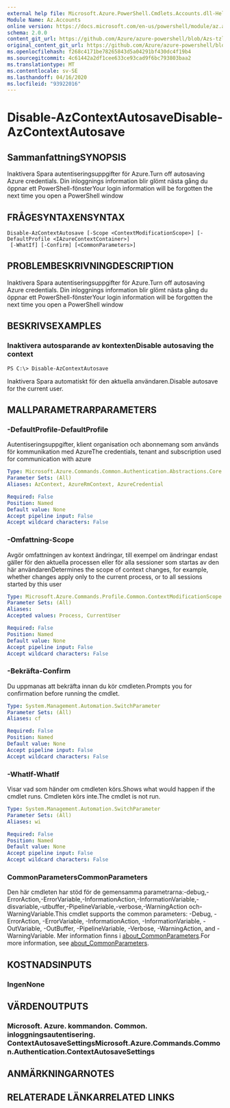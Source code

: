 ```yaml
---
external help file: Microsoft.Azure.PowerShell.Cmdlets.Accounts.dll-Help.xml
Module Name: Az.Accounts
online version: https://docs.microsoft.com/en-us/powershell/module/az.accounts/disable-azcontextautosave
schema: 2.0.0
content_git_url: https://github.com/Azure/azure-powershell/blob/Azs-tzl/src/Accounts/Accounts/help/Disable-AzContextAutosave.md
original_content_git_url: https://github.com/Azure/azure-powershell/blob/Azs-tzl/src/Accounts/Accounts/help/Disable-AzContextAutosave.md
ms.openlocfilehash: f268c4171be78265843d5a04291bf430dc4f19b4
ms.sourcegitcommit: 4c61442a2df1cee633ce93cad9f6bc793803baa2
ms.translationtype: MT
ms.contentlocale: sv-SE
ms.lasthandoff: 04/16/2020
ms.locfileid: "93922016"
---
```

# <span data-ttu-id="a075c-101">Disable-AzContextAutosave</span><span class="sxs-lookup"><span data-stu-id="a075c-101">Disable-AzContextAutosave</span></span>

## <span data-ttu-id="a075c-102">Sammanfattning</span><span class="sxs-lookup"><span data-stu-id="a075c-102">SYNOPSIS</span></span>
<span data-ttu-id="a075c-103">Inaktivera Spara autentiseringsuppgifter för Azure.</span><span class="sxs-lookup"><span data-stu-id="a075c-103">Turn off autosaving Azure credentials.</span></span>  <span data-ttu-id="a075c-104">Din inloggnings information blir glömt nästa gång du öppnar ett PowerShell-fönster</span><span class="sxs-lookup"><span data-stu-id="a075c-104">Your login information will be forgotten the next time you open a PowerShell window</span></span>

## <span data-ttu-id="a075c-105">FRÅGESYNTAXEN</span><span class="sxs-lookup"><span data-stu-id="a075c-105">SYNTAX</span></span>

```
Disable-AzContextAutosave [-Scope <ContextModificationScope>] [-DefaultProfile <IAzureContextContainer>]
 [-WhatIf] [-Confirm] [<CommonParameters>]
```

## <span data-ttu-id="a075c-106">PROBLEMBESKRIVNING</span><span class="sxs-lookup"><span data-stu-id="a075c-106">DESCRIPTION</span></span>
<span data-ttu-id="a075c-107">Inaktivera Spara autentiseringsuppgifter för Azure.</span><span class="sxs-lookup"><span data-stu-id="a075c-107">Turn off autosaving Azure credentials.</span></span>  <span data-ttu-id="a075c-108">Din inloggnings information blir glömt nästa gång du öppnar ett PowerShell-fönster</span><span class="sxs-lookup"><span data-stu-id="a075c-108">Your login information will be forgotten the next time you open a PowerShell window</span></span>

## <span data-ttu-id="a075c-109">BESKRIVS</span><span class="sxs-lookup"><span data-stu-id="a075c-109">EXAMPLES</span></span>

### <span data-ttu-id="a075c-110">Inaktivera autosparande av kontexten</span><span class="sxs-lookup"><span data-stu-id="a075c-110">Disable autosaving the context</span></span>
```
PS C:\> Disable-AzContextAutosave
```

<span data-ttu-id="a075c-111">Inaktivera Spara automatiskt för den aktuella användaren.</span><span class="sxs-lookup"><span data-stu-id="a075c-111">Disable autosave for the current user.</span></span>

## <span data-ttu-id="a075c-112">MALLPARAMETRAR</span><span class="sxs-lookup"><span data-stu-id="a075c-112">PARAMETERS</span></span>

### <span data-ttu-id="a075c-113">-DefaultProfile</span><span class="sxs-lookup"><span data-stu-id="a075c-113">-DefaultProfile</span></span>
<span data-ttu-id="a075c-114">Autentiseringsuppgifter, klient organisation och abonnemang som används för kommunikation med Azure</span><span class="sxs-lookup"><span data-stu-id="a075c-114">The credentials, tenant and subscription used for communication with azure</span></span>

```yaml
Type: Microsoft.Azure.Commands.Common.Authentication.Abstractions.Core.IAzureContextContainer
Parameter Sets: (All)
Aliases: AzContext, AzureRmContext, AzureCredential

Required: False
Position: Named
Default value: None
Accept pipeline input: False
Accept wildcard characters: False
```

### <span data-ttu-id="a075c-115">-Omfattning</span><span class="sxs-lookup"><span data-stu-id="a075c-115">-Scope</span></span>
<span data-ttu-id="a075c-116">Avgör omfattningen av kontext ändringar, till exempel om ändringar endast gäller för den aktuella processen eller för alla sessioner som startas av den här användaren</span><span class="sxs-lookup"><span data-stu-id="a075c-116">Determines the scope of context changes, for example, whether changes apply only to the current process, or to all sessions started by this user</span></span>

```yaml
Type: Microsoft.Azure.Commands.Profile.Common.ContextModificationScope
Parameter Sets: (All)
Aliases:
Accepted values: Process, CurrentUser

Required: False
Position: Named
Default value: None
Accept pipeline input: False
Accept wildcard characters: False
```

### <span data-ttu-id="a075c-117">-Bekräfta</span><span class="sxs-lookup"><span data-stu-id="a075c-117">-Confirm</span></span>
<span data-ttu-id="a075c-118">Du uppmanas att bekräfta innan du kör cmdleten.</span><span class="sxs-lookup"><span data-stu-id="a075c-118">Prompts you for confirmation before running the cmdlet.</span></span>

```yaml
Type: System.Management.Automation.SwitchParameter
Parameter Sets: (All)
Aliases: cf

Required: False
Position: Named
Default value: None
Accept pipeline input: False
Accept wildcard characters: False
```

### <span data-ttu-id="a075c-119">-WhatIf</span><span class="sxs-lookup"><span data-stu-id="a075c-119">-WhatIf</span></span>
<span data-ttu-id="a075c-120">Visar vad som händer om cmdleten körs.</span><span class="sxs-lookup"><span data-stu-id="a075c-120">Shows what would happen if the cmdlet runs.</span></span>
<span data-ttu-id="a075c-121">Cmdleten körs inte.</span><span class="sxs-lookup"><span data-stu-id="a075c-121">The cmdlet is not run.</span></span>

```yaml
Type: System.Management.Automation.SwitchParameter
Parameter Sets: (All)
Aliases: wi

Required: False
Position: Named
Default value: None
Accept pipeline input: False
Accept wildcard characters: False
```

### <span data-ttu-id="a075c-122">CommonParameters</span><span class="sxs-lookup"><span data-stu-id="a075c-122">CommonParameters</span></span>
<span data-ttu-id="a075c-123">Den här cmdleten har stöd för de gemensamma parametrarna:-debug,-ErrorAction,-ErrorVariable,-InformationAction,-InformationVariable,-disvariable,-utbuffer,-PipelineVariable,-verbose,-WarningAction och-WarningVariable.</span><span class="sxs-lookup"><span data-stu-id="a075c-123">This cmdlet supports the common parameters: -Debug, -ErrorAction, -ErrorVariable, -InformationAction, -InformationVariable, -OutVariable, -OutBuffer, -PipelineVariable, -Verbose, -WarningAction, and -WarningVariable.</span></span> <span data-ttu-id="a075c-124">Mer information finns i [about_CommonParameters](http://go.microsoft.com/fwlink/?LinkID=113216).</span><span class="sxs-lookup"><span data-stu-id="a075c-124">For more information, see [about_CommonParameters](http://go.microsoft.com/fwlink/?LinkID=113216).</span></span>

## <span data-ttu-id="a075c-125">KOSTNADS</span><span class="sxs-lookup"><span data-stu-id="a075c-125">INPUTS</span></span>

### <span data-ttu-id="a075c-126">Ingen</span><span class="sxs-lookup"><span data-stu-id="a075c-126">None</span></span>

## <span data-ttu-id="a075c-127">VÄRDEN</span><span class="sxs-lookup"><span data-stu-id="a075c-127">OUTPUTS</span></span>

### <span data-ttu-id="a075c-128">Microsoft. Azure. kommandon. Common. inloggningsautentisering. ContextAutosaveSettings</span><span class="sxs-lookup"><span data-stu-id="a075c-128">Microsoft.Azure.Commands.Common.Authentication.ContextAutosaveSettings</span></span>

## <span data-ttu-id="a075c-129">ANMÄRKNINGAR</span><span class="sxs-lookup"><span data-stu-id="a075c-129">NOTES</span></span>

## <span data-ttu-id="a075c-130">RELATERADE LÄNKAR</span><span class="sxs-lookup"><span data-stu-id="a075c-130">RELATED LINKS</span></span>
